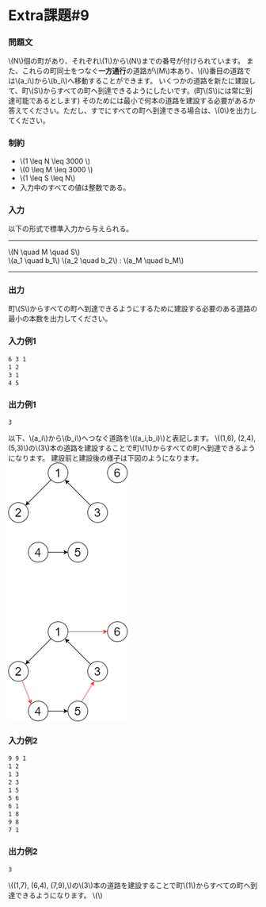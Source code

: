 # Extra課題#9

### 問題文
\\(N\\)個の町があり、それぞれ\\(1\\)から\\(N\\)までの番号が付けられています。
また、これらの町同士をつなぐ**一方通行**の道路が\\(M\\)本あり、\\(i\\)番目の道路では\\(a_i\\)から\\(b_i\\)へ移動することができます。
いくつかの道路を新たに建設して、町\\(S\\)からすべての町へ到達できるようにしたいです。(町\\(S\\)には常に到達可能であるとします)
そのためには最小で何本の道路を建設する必要があるか答えてください。ただし、すでにすべての町へ到達できる場合は、\\(0\\)を出力してください。

### 制約
- \\(1 \leq N \leq 3000 \\)
- \\(0 \leq M \leq 3000 \\)
- \\(1 \leq S \leq N\\)
- 入力中のすべての値は整数である。

### 入力
以下の形式で標準入力から与えられる。

---

\\(N \quad M \quad S\\)  
\\(a_1 \quad b_1\\)
\\(a_2 \quad b_2\\)
:
\\(a_M \quad b_M\\)

---


### 出力
町\\(S\\)からすべての町へ到達できるようにするために建設する必要のある道路の最小の本数を出力してください。

### 入力例1
```
6 3 1
1 2
3 1
4 5
```

### 出力例1
```
3
```
以下、\\(a_i\\)から\\(b_i\\)へつなぐ道路を\\((a_i,b_i)\\)と表記します。
\\((1,6), (2,4), (5,3)\\)の\\(3\\)本の道路を建設することで町\\(1\\)からすべての町へ到達できるようになります。
建設前と建設後の様子は下図のようになります。
<br>
![](img/01.png "width:200px;")

### 入力例2
```
9 9 1
1 2
1 3
2 3
1 5
5 6
6 1
1 8
9 8
7 1
```
### 出力例2
```
3
```
\\((1,7), (6,4), (7,9),\\)の\\(3\\)本の道路を建設することで町\\(1\\)からすべての町へ到達できるようになります。
\\(\\)